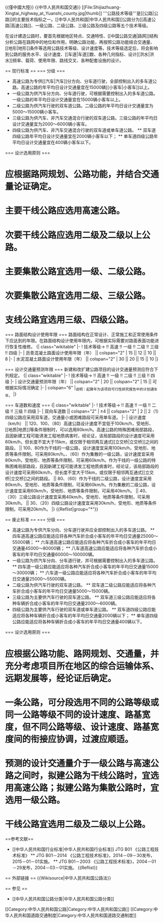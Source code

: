 {{僅中國大陸}}
{{中华人民共和国交通}}
[[File:Shijiazhuang-Xingtai_highway_at_Yuanshi_county.jpg|thumb]]
'''公路技术等级'''是[[公路|公路]]的主要技术指标之一。[[中华人民共和国|中华人民共和国]]公路分为[[高速公路|高速公路]]、一级公路、二级公路、三级公路及四级公路等五个技术等级。

在设计建造公路时，要首先根据地区特点、交通特性、[[中国公路交通|路网]]结构分析公路在路网中的地位和作用，明确公路功能，再按照公路功能结合交通量、[[地形|地形]]条件等选用公路技术等级、设计速度等。技术等级选定后，将会影响到公路的服务水平、设计速度、[[车道|车道]]数、各种几何指标、设计[[洪水|洪水]]频率、载荷、使用年限、路线交叉、各种配套设施的设计。

== 现行标准 ==
=== 分级 ===
* 高速公路为专供[[汽车|汽车]]分方向、分车道行驶，全部控制出入的多车道公路。高速公路的年平均日设计交通量宜在15000辆[[小客车|小客车]]以上。
* 一级公路为供汽车分方向、分车道行驶，可根据需要控制出入的多车道公路。一级公路的年平均日设计交通量宜在15000辆小客车以上。
* 二级公路为供汽车行驶的双车道公路。二级公路的年平均日设计交通量宜为5000～15000辆小客车。
* 三级公路为供汽车、非汽车交通混合行驶的双车道公路。三级公路的年平均日设计交通量宜为2000～6000辆小客车。
* 四级公路为供汽车、非汽车交通混合行驶的双车道或单车道公路。
** 双车道四级公路年平均日设计交通量宜在2000辆小客车以下；
** 单车道四级公路年平均日设计交通量宜在400辆小客车以下。

=== 设计选用原则 ===
# 应根据路网规划、公路功能，并结合交通量论证确定。
# 主要干线公路应选用高速公路。
# 次要干线公路应选用二级及二级以上公路。
# 主要集散公路宜选用一级、二级公路。
# 次要集散公路宜选用二级、三级公路。
# 支线公路宜选用三级、四级公路。

=== 路面结构设计使用年限 ===
路面结构在正常设计、正常施工和正常使用条件下应达到的年限。在路面结构设计使用年限内，可根据实际需要对路面表面功能进行恢复性维修。
{| class="wikitable"
|-
! 技术等级→ !! 高速 !! 一级 !! 二级 !! 三级 !! 四级
|-
| 沥青混凝土路面设计使用年限（年） || colspan="2" | 15 || 12 || 10 || 8
|-
| 水泥混凝土路面设计使用年限（年） || colspan="2" | 30 || 20 || 15 || 10
|}

=== 设计交通量预测年限 ===
新建和改扩建公路项目的设计交通量预测应符合下列规定。
{| class="wikitable"
|-
! 技术等级→ !! 高速 !! 一级 !! 二级 !! 三级 !! 四级
|-
| 设计交通量预测年限（年） || colspan="2" | 20 || colspan="2" | 15 || 可根据实际情况确定
|-
| colspan="6" |<sub>说明：起算年为该项目可行性研究报告中的计划通车年。 </sub>
|}

=== 车道数和速度 ===
{| class="wikitable"
|-
! 技术等级→ !! 高速 !! 一级 !! 二级 !! 三级 !! 四级
|-
| 双向车道数 || colspan="2" | ≥4 || colspan="2" | 2 || 2（1）<ref group="*">四级公路应采用双车道，交通量小或困难路段可采用单车道。</ref>
|-
| 设计速度（km/h） || 120、100、（80）<ref group="*">高速公路设计速度不宜低于100km/h，受地形、[[地质|地质]]等条件限制时，可以选用80km/h。</ref><ref group="*">高速公路的特殊困难局部路段，且因新建工程可能诱发工程地质病害时，经论证，该局部路段的设计速度可采用60km/h，但长度不宜大于15km，或仅限于相邻两互通式[[立交桥|立交桥]]之间的路段。</ref> || 100、80<ref group="*">作为干线的一级公路，设计速度宜采用100km/h，受地形、地质等条件限制，可采用80km/h。</ref>、（60）<ref group="*">作为集散的一级公路，设计速度宜采用80km/h，受地形、地质等条件限制，可采用60km/h。</ref><ref group="*">作为干线的一级公路的特殊困难局部路段，且因新建工程可能诱发工程地质病害时，经论证，该局部路段的设计速度可采用60km/h，但长度不宜大于15km，或仅限于相邻两互通式[[立交桥|立交桥]]之间的路段。</ref> || 80、（60）<ref group="*">作为干线的二级公路，设计速度宜采用80km/h，受地形、地质等条件限制，可采用60km/h。</ref><ref group="*">作为集散的二级公路，设计速度宜采用60km/h，受地形、地质等条件限制，可采用40km/h。</ref> || 40、（30）<ref group="*">三级公路设计速度宜采用40km/h，受地形、地质等条件限制，可采用30km/h。</ref> || 30、（20）<ref group="*">四级公路设计速度宜采用30km/h，受地形、地质等条件限制，可采用20km/h。</ref>
|}
{{Reflist|group="*"}}

== 废止标准 ==
=== 分级 ===
* 高速公路为专供汽车分向、分车道行驶并应全部控制出入的多车道公路。
** 四车道高速公路应能适应将各种汽车折合成小客车的年平均日交通量25000～55000辆；
** 六车道高速公路应能适应将各种汽车折合成小客车的年平均日交通量45000～80000辆；
** 八车道高速公路应能适应将各种汽车折合成小客车的年平均日交通量60000～100000辆。
* 一级公路为供汽车分向、分车道行驶，并可根据需要控制出入的多车道公路。
** 四车道一级公路应能适应将各种汽车折合成小客车的年平均日交通量15000～30000辆；
** 六车道一级公路应能适应将各种汽车折合成小客车的年平均日交通量25000～55000辆。
* 二级公路为供汽车行驶的双车道公路。
** 双车道二级公路应能适应将各种汽车折合成小客车的年平均日交通量5000～15000辆。
* 三级公路为主要供汽车行驶的双车道公路。
** 双车道三级公路应能适应将各种车辆折合成小客车的年平均日交通量2000～6000辆。
* 四级公路为主要供汽车行驶的双车道或单车道公路。
** 双车道四级公路应能适应将各种车辆折合成小客车的年平均日交通量2000辆以下；
** 单车道四级公路应能适应将各种车辆折合成小客车的年平均日交通量400辆以下。

=== 设计选用原则 ===
# 应根据公路功能、路网规划、交通量，并充分考虑项目所在地区的综合运输体系、远期发展等，经论证后确定。
# 一条公路，可分段选用不同的公路等级或同一公路等级不同的设计速度、路基宽度，但不同公路等级、设计速度、路基宽度间的衔接应协调，过渡应顺适。
# 预测的设计交通量介于一级公路与高速公路之间时，拟建公路为干线公路时，宜选用高速公路；拟建公路为集散公路时，宜选用一级公路。
# 干线公路宜选用二级及二级以上公路。

==参考文献==
* [[中华人民共和国行业标准|中华人民共和国行业标准]] JTG B01 《公路工程技术标准》
**  JTG B01－2014 《公路工程技术标准》，2014－09－30发布，2015－01－01实施。
**  JTG B01－2003 《公路工程技术标准》，2004－01－29发布，2004－03－01实施。
{{Reflist}}

== 外部链接 ==
{{Wikisource|中华人民共和国公路法}}

== 参见 ==
* [[中华人民共和国公路分类|中华人民共和国公路分类]]

[[Category:中华人民共和国公路|Category:中华人民共和国公路]]
[[Category:中华人民共和国道路交通制度|Category:中华人民共和国道路交通制度]]
